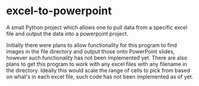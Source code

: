 # excel-to-powerpoint
A small Python project which allows one to pull data from a specific excel file and output the data into a powerpoint project.

Initially there were plans to allow functionality for this program to find images in the file directory and output those onto PowerPoint slides, however such functionality has not been implemented yet.
There are also plans to get this program to work with any excel files with any filename in the directory.
Ideally this would scale the range of cells to pick from based on what's in each excel file, such code has not been implemented as of yet.

